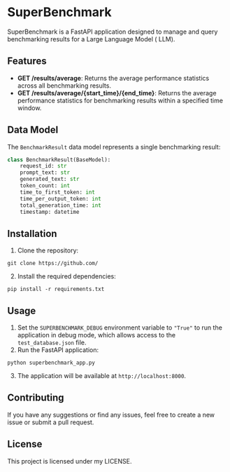 # SuperBenchmark

SuperBenchmark is a FastAPI application designed to manage and query benchmarking results for a Large Language Model (
LLM).

## Features

- **GET /results/average**: Returns the average performance statistics across all benchmarking results.
- **GET /results/average/{start_time}/{end_time}**: Returns the average performance statistics for benchmarking results
  within a specified time window.

## Data Model

The `BenchmarkResult` data model represents a single benchmarking result:

```python
class BenchmarkResult(BaseModel):
    request_id: str
    prompt_text: str
    generated_text: str
    token_count: int
    time_to_first_token: int
    time_per_output_token: int
    total_generation_time: int
    timestamp: datetime
```

## Installation

1. Clone the repository:

```
git clone https://github.com/
```

2. Install the required dependencies:

```
pip install -r requirements.txt
```

## Usage

1. Set the `SUPERBENCHMARK_DEBUG` environment variable to `"True"` to run the application in debug mode, which allows
   access to the `test_database.json` file.
2. Run the FastAPI application:

```
python superbenchmark_app.py
```

3. The application will be available at `http://localhost:8000`.

## Contributing

If you have any suggestions or find any issues, feel free to create a new issue or submit a pull request.

## License

This project is licensed under my LICENSE.